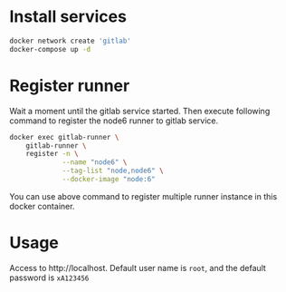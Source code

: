 # Install services
```sh
docker network create 'gitlab'
docker-compose up -d
```

# Register runner
Wait a moment until the gitlab service started. Then execute following command to register the node6 runner to gitlab service.
```sh
docker exec gitlab-runner \
    gitlab-runner \
    register -n \
             --name "node6" \
             --tag-list "node,node6" \
             --docker-image "node:6"
```
You can use above command to register multiple runner instance in this docker container.

# Usage
Access to http://localhost. Default user name is `root`, and the default password is `xA123456`
